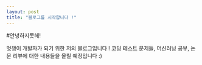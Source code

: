 ```yaml
---
layout: post
title: "블로그를 시작합니다 !"
---
```


#안녕하지못헤!

멋쟁이 개발자가 되기 위한 저의 블로그입니다 !
코딩 테스트 문제들, 머신러닝 공부, 논문 리뷰에 대한 내용들을 올릴 예정입니다 :)
